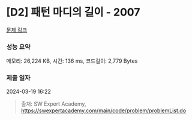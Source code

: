# [D2] 패턴 마디의 길이 - 2007 

[문제 링크](https://swexpertacademy.com/main/code/problem/problemDetail.do?contestProbId=AV5P1kNKAl8DFAUq) 

### 성능 요약

메모리: 26,224 KB, 시간: 136 ms, 코드길이: 2,779 Bytes

### 제출 일자

2024-03-19 16:22



> 출처: SW Expert Academy, https://swexpertacademy.com/main/code/problem/problemList.do